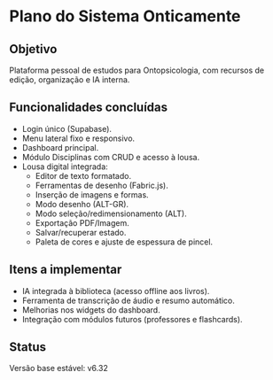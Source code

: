 # Plano do Sistema Onticamente

## Objetivo
Plataforma pessoal de estudos para Ontopsicologia, com recursos de edição, organização e IA interna.

## Funcionalidades concluídas
- Login único (Supabase).
- Menu lateral fixo e responsivo.
- Dashboard principal.
- Módulo Disciplinas com CRUD e acesso à lousa.
- Lousa digital integrada:
  - Editor de texto formatado.
  - Ferramentas de desenho (Fabric.js).
  - Inserção de imagens e formas.
  - Modo desenho (ALT-GR).
  - Modo seleção/redimensionamento (ALT).
  - Exportação PDF/Imagem.
  - Salvar/recuperar estado.
  - Paleta de cores e ajuste de espessura de pincel.

## Itens a implementar
- IA integrada à biblioteca (acesso offline aos livros).
- Ferramenta de transcrição de áudio e resumo automático.
- Melhorias nos widgets do dashboard.
- Integração com módulos futuros (professores e flashcards).

## Status
Versão base estável: v6.32
